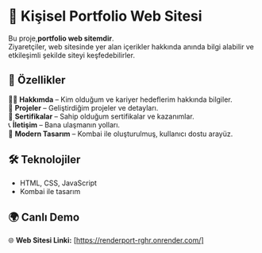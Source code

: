 # 📌 Kişisel Portfolio Web Sitesi  

Bu proje,**portfolio web sitemdir**.  
Ziyaretçiler, web sitesinde yer alan içerikler hakkında anında bilgi alabilir ve etkileşimli şekilde siteyi keşfedebilirler.  

## 🚀 Özellikler  
🙋‍♂️ **Hakkımda** – Kim olduğum ve kariyer hedeflerim hakkında bilgiler.  
📂 **Projeler** – Geliştirdiğim projeler ve detayları.  
📜 **Sertifikalar** – Sahip olduğum sertifikalar ve kazanımlar.  
📞 **İletişim** – Bana ulaşmanın yolları.  
🎨 **Modern Tasarım** – Kombai ile oluşturulmuş, kullanıcı dostu arayüz.  

## 🛠️ Teknolojiler  
- HTML, CSS, JavaScript  
- Kombai ile tasarım  

## 🌍 Canlı Demo  
🌐 **Web Sitesi Linki:** [https://renderport-rghr.onrender.com/] 
